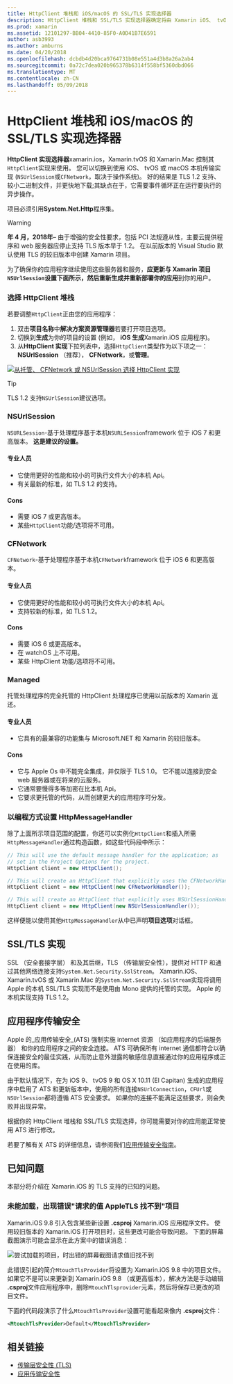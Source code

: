 ```yaml
---
title: HttpClient 堆栈和 iOS/macOS 的 SSL/TLS 实现选择器
description: HttpClient 堆栈和 SSL/TLS 实现选择器确定将由 Xamarin iOS、 tvOS 或 macOS 应用程序的 HttpClient 和 SSL/TLS 实现。
ms.prod: xamarin
ms.assetid: 12101297-BB04-4410-85F0-A0D41B7E6591
author: asb3993
ms.author: amburns
ms.date: 04/20/2018
ms.openlocfilehash: dcbdb4d20bca9764731b08e551a4d3b8a26a2ab4
ms.sourcegitcommit: 0a72c7dea020b965378b6314f558bf5360dbd066
ms.translationtype: MT
ms.contentlocale: zh-CN
ms.lasthandoff: 05/09/2018
---
```

# <a name="httpclient-stack-and-ssltls-implementation-selector-for-iosmacos"></a>HttpClient 堆栈和 iOS/macOS 的 SSL/TLS 实现选择器

**HttpClient 实现选择器**xamarin.ios，Xamarin.tvOS 和 Xamarin.Mac 控制其`HttpClient`实现来使用。 您可以切换到使用 iOS、 tvOS 或 macOS 本机传输实现 (`NSUrlSession`或`CFNetwork`，取决于操作系统)。 好的结果是 TLS 1.2 支持、 较小二进制文件，并更快地下载;其缺点在于，它需要事件循环正在运行要执行的异步操作。

项目必须引用**System.Net.Http**程序集。

> [!WARNING]
> **年 4 月，2018年**– 由于增强的安全性要求，包括 PCI 法规遵从性，主要云提供程序和 web 服务器应停止支持 TLS 版本早于 1.2。  在以前版本的 Visual Studio 默认使用 TLS 的较旧版本中创建 Xamarin 项目。
>
> 为了确保你的应用程序继续使用这些服务器和服务，**应更新与 Xamarin 项目`NSUrlSession`设置下面所示，然后重新生成并重新部署你的应用**到你的用户。

<a name="Selecting-a-HttpClient-Stack" />

### <a name="selecting-a-httpclient-stack"></a>选择 HttpClient 堆栈

若要调整`HttpClient`正由您的应用程序：

1. 双击**项目名称**中**解决方案资源管理器**若要打开项目选项。
2. 切换到**生成**为你的项目的设置 (例如， **iOS 生成**Xamarin.iOS 应用程序)。
3. 从**HttpClient 实现**下拉列表中，选择`HttpClient`类型作为以下项之一： **NSUrlSession** （推荐）， **CFNetwork**，或**管理**。

[![从托管、 CFNetwork 或 NSUrlSession 选择 HttpClient 实现](http-stack-images/http-xs-sml.png)](http-stack-images/http-xs.png#lightbox)

> [!TIP]
> TLS 1.2 支持`NSUrlSession`建议选项。

<a name="NSUrlSession" />

### <a name="nsurlsession"></a>NSUrlSession

`NSURLSession`-基于处理程序基于本机`NSURLSession`framework 位于 iOS 7 和更高版本。 
**这是建议的设置。**

#### <a name="pros"></a>专业人员

- 它使用更好的性能和较小的可执行文件大小的本机 Api。
- 有关最新的标准，如 TLS 1.2 的支持。

#### <a name="cons"></a>Cons

- 需要 iOS 7 或更高版本。
- 某些`HttpClient`功能/选项将不可用。

<a name="CFNetwork" />

### <a name="cfnetwork"></a>CFNetwork

`CFNetwork`-基于处理程序基于本机`CFNetwork`framework 位于 iOS 6 和更高版本。

#### <a name="pros"></a>专业人员

- 它使用更好的性能和较小的可执行文件大小的本机 Api。
- 支持较新的标准，如 TLS 1.2。

#### <a name="cons"></a>Cons

- 需要 iOS 6 或更高版本。
- 在 watchOS 上不可用。
- 某些 HttpClient 功能/选项将不可用。

<a name="Managed" />

### <a name="managed"></a>Managed

托管处理程序的完全托管的 HttpClient 处理程序已使用以前版本的 Xamarin 返还。

#### <a name="pros"></a>专业人员

- 它具有的最兼容的功能集与 Microsoft.NET 和 Xamarin 的较旧版本。

#### <a name="cons"></a>Cons

- 它与 Apple Os 中不能完全集成，并仅限于 TLS 1.0。 它不能以连接到安全 web 服务器或在将来的云服务。
- 它通常要慢得多等加密在比本机 Api。
- 它要求更托管的代码，从而创建更大的应用程序可分发。

### <a name="programmatically-setting-the-httpmessagehandler"></a>以编程方式设置 HttpMessageHandler

除了上面所示项目范围的配置，你还可以实例化`HttpClient`和插入所需`HttpMessageHandler`通过构造函数，如这些代码段中所示：

```csharp
// This will use the default message handler for the application; as
// set in the Project Options for the project.
HttpClient client = new HttpClient();

// This will create an HttpClient that explicitly uses the CFNetworkHandler
HttpClient client = new HttpClient(new CFNetworkHandler());

// This will create an HttpClient that explicitly uses NSUrlSessionHandler
HttpClient client = new HttpClient(new NSUrlSessionHandler());
```

这样便能以使用其他`HttpMessageHandler`从中已声明**项目选项**对话框。

<a name="New-SSL-TLS-implementation-build-option" />
<a name="Selecting-a-SSL-TLS-implementation" />
<a name="Apple-TLS" />

## <a name="ssltls-implementation"></a>SSL/TLS 实现

SSL （安全套接字层） 和及其后继，TLS （传输层安全性），提供对 HTTP 和通过其他网络连接支持`System.Net.Security.SslStream`。 Xamarin.iOS、 Xamarin.tvOS 或 Xamarin.Mac 的`System.Net.Security.SslStream`实现将调用 Apple 的本机 SSL/TLS 实现而不是使用由 Mono 提供的托管的实现。 Apple 的本机实现支持 TLS 1.2。

<a name="App-Transport-Security" />

## <a name="app-transport-security"></a>应用程序传输安全

Apple 的_应用传输安全_(ATS) 强制实施 internet 资源 （如应用程序的后端服务器） 和你的应用程序之间的安全连接。 ATS 可确保所有 internet 通信都符合以确保连接安全的最佳实践，从而防止意外泄露的敏感信息直接通过你的应用程序或正在使用的库。

由于默认情况下，在为 iOS 9、 tvOS 9 和 OS X 10.11 (El Capitan) 生成的应用程序中启用了 ATS 和更新版本中，使用的所有连接`NSUrlConnection`，`CFUrl`或`NSUrlSession`都将遵循 ATS 安全要求。 如果你的连接不能满足这些要求，则会失败并出现异常。

根据你的 HttpClient 堆栈和 SSL/TLS 实现选择，你可能需要对你的应用能正常使用 ATS 进行修改。

若要了解有关 ATS 的详细信息，请参阅我们[应用传输安全指南](~/ios/app-fundamentals/ats.md)。

## <a name="known-issues"></a>已知问题

本部分将介绍在 Xamarin.iOS 的 TLS 支持的已知的问题。

### <a name="project-failed-to-load-with-error-requested-value-appletls-wasnt-found"></a>未能加载，出现错误"请求的值 AppleTLS 找不到"项目

Xamarin.iOS 9.8 引入包含某些新设置 **.csproj** Xamarin.iOS 应用程序文件。 使用较旧版本的 Xamarin.iOS 打开项目时，这些更改可能会导致问题。 下面的屏幕截图演示可能会显示在此方案中的错误消息：

![尝试加载的项目，时出错的屏幕截图请求值旧找不到](http-stack-images/tlserror-xs.png)

此错误引起的简介`MtouchTlsProvider`将设置为 Xamarin.iOS 9.8 中的项目文件。 如果它不是可以来更新到 Xamarin.iOS 9.8 （或更高版本），解决方法是手动编辑 **.csproj**文件应用程序中，删除`MtouchTlsprovider`元素，然后将保存已更改的项目文件。

下面的代码段演示了什么`MtouchTlsProvider`设置可能看起来像内 **.csproj**文件：

```xml
<MtouchTlsProvider>Default</MtouchTlsProvider>
```

## <a name="related-links"></a>相关链接

- [传输层安全性 (TLS)](~/cross-platform/app-fundamentals/transport-layer-security.md)
- [应用传输安全性](~/ios/app-fundamentals/ats.md)

